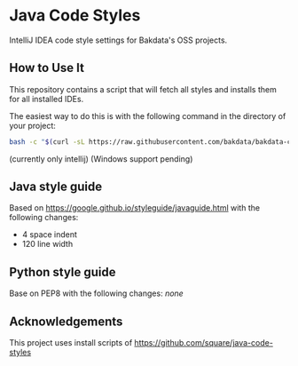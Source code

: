 Java Code Styles
================

IntelliJ IDEA code style settings for Bakdata's OSS projects.


How to Use It
-------------

This repository contains a script that will fetch all styles and installs them for all installed IDEs.

The easiest way to do this is with the following command in the directory of your project:
```sh
bash -c "$(curl -sL https://raw.githubusercontent.com/bakdata/bakdata-code-styles/master/install.sh)"
```

(currently only intellij)
(Windows support pending)

Java style guide
----------------

Based on https://google.github.io/styleguide/javaguide.html with the following changes:
- 4 space indent
- 120 line width


Python style guide
------------------

Base on PEP8 with the following changes:
*none*

Acknowledgements
----------------

This project uses install scripts of https://github.com/square/java-code-styles
